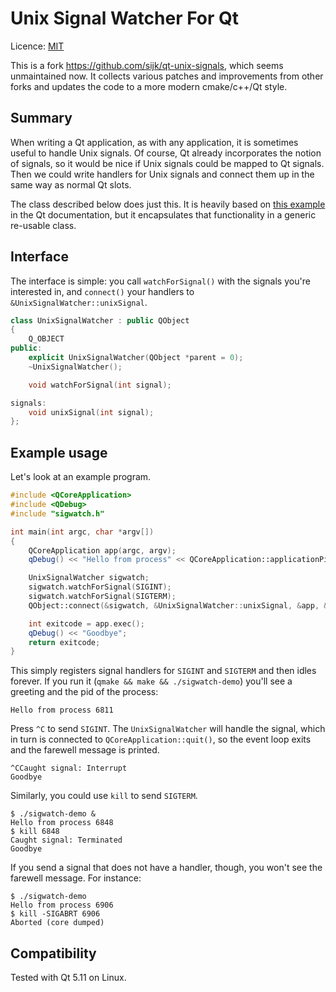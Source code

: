 Unix Signal Watcher For Qt
==========================

Licence: [MIT](http://opensource.org/licenses/MIT)  

This is a fork https://github.com/sijk/qt-unix-signals, which seems unmaintained
now. It collects various patches and improvements from other forks and updates
the code to a more modern cmake/c++/Qt style.

## Summary

When writing a Qt application, as with any application, it is sometimes useful
to handle Unix signals. Of course, Qt already incorporates the notion of
signals, so it would be nice if Unix signals could be mapped to Qt signals. Then
we could write handlers for Unix signals and connect them up in the same way as
normal Qt slots. 

The class described below does just this. It is heavily based on [this
example](http://qt-project.org/doc/qt-5.0/qtdoc/unix-signals.html) in the Qt
documentation, but it encapsulates that functionality in a generic re-usable
class.

## Interface

The interface is simple: you call `watchForSignal()` with the signals you're
interested in, and `connect()` your handlers to `&UnixSignalWatcher::unixSignal`.

``` c++
class UnixSignalWatcher : public QObject
{
    Q_OBJECT
public:
    explicit UnixSignalWatcher(QObject *parent = 0);
    ~UnixSignalWatcher();

    void watchForSignal(int signal);

signals:
    void unixSignal(int signal);
};
```

## Example usage

Let's look at an example program.

``` c++
#include <QCoreApplication>
#include <QDebug>
#include "sigwatch.h"

int main(int argc, char *argv[])
{
    QCoreApplication app(argc, argv);
    qDebug() << "Hello from process" << QCoreApplication::applicationPid();

    UnixSignalWatcher sigwatch;
    sigwatch.watchForSignal(SIGINT);
    sigwatch.watchForSignal(SIGTERM);
    QObject::connect(&sigwatch, &UnixSignalWatcher::unixSignal, &app, &QCoreApplication::quit);

    int exitcode = app.exec();
    qDebug() << "Goodbye";
    return exitcode;
}
```

This simply registers signal handlers for `SIGINT` and `SIGTERM` and then idles
forever. If you run it (`qmake && make && ./sigwatch-demo`) you'll see a
greeting and the pid of the process:

    Hello from process 6811

Press `^C` to send `SIGINT`. The `UnixSignalWatcher` will handle the signal,
which in turn is connected to `QCoreApplication::quit()`, so the event loop
exits and the farewell message is printed.

    ^CCaught signal: Interrupt 
    Goodbye

Similarly, you could use `kill` to send `SIGTERM`.

    $ ./sigwatch-demo &
    Hello from process 6848
    $ kill 6848
    Caught signal: Terminated
    Goodbye

If you send a signal that does not have a handler, though, you won't see the
farewell message. For instance:

    $ ./sigwatch-demo
    Hello from process 6906
    $ kill -SIGABRT 6906
    Aborted (core dumped)

## Compatibility

Tested with Qt 5.11 on Linux.

